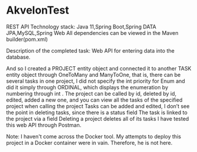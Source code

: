 # AkvelonTest
REST API
Technology stack: Java 11,Spring Boot,Spring DATA JPA,MySQL,Spring Web 
All dependencies can be viewed in the Maven builder(pom.xml)

Description of the completed task: Web API for entering data into the database.

And so I created a PROJECT entity object and connected it to another TASK entity object through OneToMany and ManyToOne, that is, there can be several tasks in one project, I did not specify the int priority for Enum and did it simply through ORDINAL, which displays the enumeration by numbering through int . The project can be called by id, deleted by id, edited, added a new one, and you can view all the tasks of the specified project when calling the project Tasks can be added and edited, I don’t see the point in deleting tasks, since there is a status field The task is linked to the project via a field Deleting a project deletes all of its tasks I have tested this web API through Postman.

Note: I haven't come across the Docker tool. My attempts to deploy this project in a Docker container were in vain. Therefore, he is not here.
